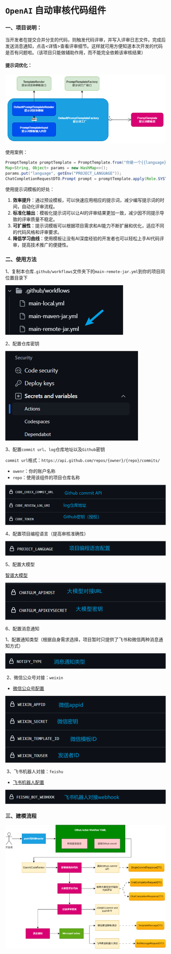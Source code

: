 # `OpenAI` 自动审核代码组件

### 一、项目说明：

​		当开发者在提交合并分支的代码，则触发代码评审，并写入评审日志文件。完成后发送消息通知，点击<详情>查看评审细节。这样就可用方便知道本次开发的代码是否有问题啦。（该项目只能做辅助作用，而不能完全依赖该审核结果）

#### 提示词优化：

![](img/模板模式.png)

使用案例：

```java
PromptTemplate promptTemplate = PromptTemplate.from("你是一个{{language}}高级编程架构师，精通各类场景方案和架构设计，请你辅助用户评审代码。");
Map<String, Object> params = new HashMap<>();
params.put("language", getEnv("PROJECT_LANGUAGE"));
ChatCompletionRequestDTO.Prompt prompt = promptTemplate.apply(Role.SYSTEM, params);
```

使用提示词模板的好处：

1. **效率提升**：通过预设模板，可以快速应用相应的提示词，减少编写提示词的时间，自动化评审流程。
2. **标准化输出**：模板化提示词可以让AI的评审结果更加一致，减少因不同提示导致的评审质量不稳定。
3. **可扩展性**：提示词模板可以根据项目需求和AI能力不断扩展和优化，适应不同的代码风格和评审要求。
4. **降低学习曲线**：使用模板让没有AI深度经验的开发者也可以轻松上手AI代码评审，提高技术推广的便捷性。

### 二、使用方法

1、复制本仓库`.github/workflows`文件夹下的`main-remote-jar.yml`到你的项目同位置目录下

![](img/workflows文件.png)

2、配置仓库密钥

![](img/配置密钥.png)

3、配置`commit url`、`log`仓库地址以及`Github`密钥

`commit url`格式：`https://api.github.com/repos/{owner}/{repo}/commits/`

- `owenr`：你的账户名称
- `repo`：使用该组件的项目仓库名称

![](img/Github配置.png)

4、配置项目编程语言（提高审核准确性）

![](img/语言配置.png)

5、配置大模型

[智谱大模型](https://open.bigmodel.cn/usercenter/apikeys)

![](img/大模型配置.png)

6、配置消息通知

​	1、配置通知类型（根据自身需求选择，项目暂时只提供了飞书和微信两种消息通知方式）

![](img/消息类型配置.png)

​	2、微信公众号对接：`weixin`		

- [微信公众号配置](https://mp.weixin.qq.com/debug/cgi-bin/sandboxinfo?action=showinfo&t=sandbox/index)

![](img/微信配置.png)

​	3、飞书机器人对接：`feishu`

- [飞书机器人配置](https://open.feishu.cn/document/client-docs/bot-v3/add-custom-bot)

![](img/飞书机器人配置.png)



### 三、建模流程

![](img/建模流程.png)